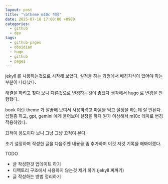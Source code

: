 ```yaml
---
layout: post
title: "\btheme m10c 적용"
date: 2025-07-18 17:00:00 +0900
categories:
  - github
  - dev
tags:
  - github-pages
  - obsidian
  - hugo
  - github
  - pages
---
```

jekyll 를 사용하는것으로 시작해 보았다. 
설정을 하는 과정에서 배경지식이 있어야 하는 부분이 나타났다. 

해결을 하려고 찾다 보니 다른것으로 변경하는것이 좋겠다 생각해서 
hugo 로 변경을 진행했다. 

book 이란 theme 가 깔끔해 보여서 사용하려고 마음을 먹고 설정을 하는데 잘 안된다. 
삽질좀 하고, gpt, gemini 에게 물어보며 설정을 하다 뭔가 이상해서 m10c 테마로 변경 적용하였다. 

끄적이 용도이다 보니 그냥 그냥 끄적여 본다. 

초기 설정하며 작성한 글을 다음주엔 내용을 좀 추가하며 
이것 저것 기록을 해봐야겠다. 

TODO
- 글 작성한것 업데이트 하기 
- 디렉토리 구조에서 사용하지 않는것 제거 하기 (jekyll 찌꺼기)
- 글 작성하는 방법 정리하기 